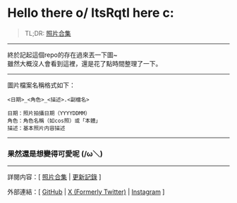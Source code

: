 # Hello there o/ ItsRqtl here c:

> TL;DR: [照片合集](./GALLARY.md)
---

終於記起這個repo的存在過來丟一下圖~  
雖然大概沒人會看到這裡，還是花了點時間整理了一下。

---

圖片檔案名稱格式如下：
```
<日期>_<角色>_<描述>.<副檔名>

日期：照片拍攝日期（YYYYDDMM）
角色：角色名稱（如cos照）或「本體」
描述：基本照片内容描述
```

---

### **果然還是想變得可愛呢 (/ω＼)**

---

詳閱内容：[ [照片合集](./GALLARY.md) | [更新記錄](./CHANGELOG.md) ]

外部連結：[ [GitHub](https://github.com/ItsRqtl) | [X (Formerly Twitter)](https://x.com/ItsRqtl) | [Instagram](https://www.instagram.com/itsrqtl.v2/) ]

